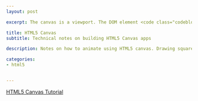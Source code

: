 ```yaml
---
layout: post

excerpt: The canvas is a viewport. The DOM element <code class="codeblock">&lt; canvas height="300" width="300" &gt;</code>, this creates a canvas 300 pixels wide and 300 pixels tall. You cannot change the unit of measurement, it will always be in pixel. 

title: HTML5 Canvas
subtitle: Technical notes on building HTML5 Canvas apps

description: Notes on how to animate using HTML5 canvas. Drawing squares, circles, erasing and redrawing. Simplistic game programming principles on html5 canvas

categories:
- html5


---
```



[HTML5 Canvas Tutorial](http://thelogbox.com/html5-what-you-will-need/)





